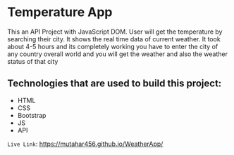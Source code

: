 # Temperature App
This an API Project with JavaScript DOM. User will get the temperature by searching their city. It shows the real time data of current weather.
It took about 4-5 hours and its completely working you have to enter the city of any country overall world and you will get the weather and also the weather status of that city 


## Technologies that are used to build this project:
- HTML
- CSS
- Bootstrap
- JS
- API


`Live Link`: https://mutahar456.github.io/WeatherApp/
